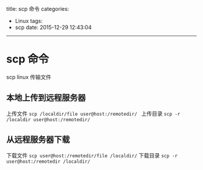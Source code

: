 title: scp 命令
categories:
  - Linux
tags:
  - scp
date: 2015-12-29 12:43:04
---

# scp 命令
scp linux 传输文件

## 本地上传到远程服务器
上传文件 <code>scp /localdir/file user@host:/remotedir/ </code>
上传目录 <code>scp -r /localdir user@host:/remotedir/ </code>

## 从远程服务器下载
下载文件 <code>scp user@host:/remotedir/file /localdir/</code>
下载目录 <code>scp -r user@host:/remotedir /localdir/</code>
